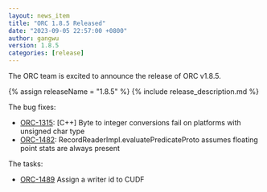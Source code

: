 ```yaml
---
layout: news_item
title: "ORC 1.8.5 Released"
date: "2023-09-05 22:57:00 +0800"
author: gangwu
version: 1.8.5
categories: [release]
---
```


The ORC team is excited to announce the release of ORC v1.8.5.

{% assign releaseName = "1.8.5" %}
{% include release_description.md %}

The bug fixes:
- [ORC-1315]({{site.jira}}/ORC-1315): [C++] Byte to integer conversions fail on platforms with unsigned char type
- [ORC-1482]({{site.jira}}/ORC-1482): RecordReaderImpl.evaluatePredicateProto assumes floating point stats are always present

The tasks:
- [ORC-1489]({{site.jira}}/ORC-1489) Assign a writer id to CUDF

